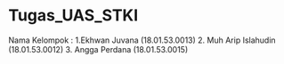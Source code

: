 # Tugas_UAS_STKI
Nama Kelompok : 1.Ekhwan Juvana (18.01.53.0013) 2. Muh Arip Islahudin (18.01.53.0012) 3. Angga Perdana (18.01.53.0015)
